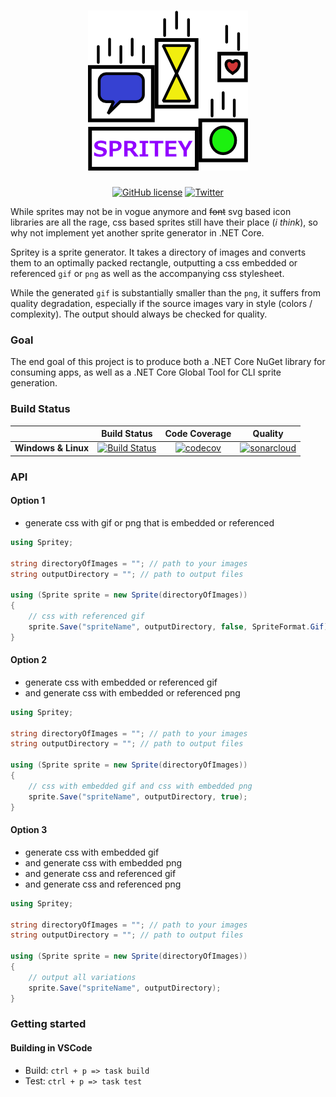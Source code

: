 <h1 align="center">
    <img src="https://raw.githubusercontent.com/BrandonBoone/Spritey/master/docs/Spritey3.png" alt="Spritey" width="256" />
    <br />
</h1>
<div align="center">

[![GitHub license](https://img.shields.io/badge/license-MIT%20%26%20CPOL%201.02-blue.svg)](https://raw.githubusercontent.com/BrandonBoone/Spritey/master/LICENSE)
[![Twitter](https://img.shields.io/twitter/url/http/shields.io.svg?style=flat&logo=twitter)](https://twitter.com/intent/tweet?hashtags=spritey,dotnet,oss&text=Spritey.+A+new+sprite+generator+in+C%23&url=https%3a%2f%2fgithub.com%2fBrandonBoone%2fSpritey&via=brandonjboone)

</div>

While sprites may not be in vogue anymore and ~~font~~ svg based icon libraries are all the rage, css based sprites still have their place (*i think*), so why not implement yet another sprite generator in .NET Core.

Spritey is a sprite generator. It takes a directory of images and converts them to an optimally packed rectangle, outputting a css embedded or referenced `gif` or `png` as well as the accompanying css stylesheet.

While the generated `gif` is substantially smaller than the `png`, it suffers from quality degradation, especially if the source images vary in style (colors / complexity). The output should always be checked for quality.

### Goal

The end goal of this project is to produce both a .NET Core NuGet library for consuming apps, as well as a .NET Core Global Tool for CLI sprite generation.

### Build Status

|             |Build Status|Code Coverage|Quality|
|-------------|:----------:|:-----------:|:-----------:|
|**Windows & Linux**  |[![Build Status](https://dev.azure.com/Spritey/Spritey/_apis/build/status/Spritey)](https://dev.azure.com/Spritey/Spritey/_build/latest?definitionId=1)|[![codecov](https://codecov.io/gh/BrandonBoone/Spritey/branch/master/graph/badge.svg)](https://codecov.io/gh/BrandonBoone/Spritey)|[![sonarcloud](https://sonarcloud.io/api/project_badges/measure?project=BrandonBoone_Spritey&metric=alert_status)](https://sonarcloud.io/dashboard?id=BrandonBoone_Spritey)|

### API

#### Option 1

- generate css with gif or png that is embedded or referenced

```csharp
using Spritey;

string directoryOfImages = ""; // path to your images
string outputDirectory = ""; // path to output files

using (Sprite sprite = new Sprite(directoryOfImages))
{
    // css with referenced gif
    sprite.Save("spriteName", outputDirectory, false, SpriteFormat.Gif);
}

```

#### Option 2

- generate css with embedded or referenced gif
- and generate css with embedded or referenced png

```csharp
using Spritey;

string directoryOfImages = ""; // path to your images
string outputDirectory = ""; // path to output files

using (Sprite sprite = new Sprite(directoryOfImages))
{
    // css with embedded gif and css with embedded png
    sprite.Save("spriteName", outputDirectory, true);
}

```

#### Option 3

- generate css with embedded gif
- and generate css with embedded png
- and generate css and referenced gif
- and generate css and referenced png

```csharp
using Spritey;

string directoryOfImages = ""; // path to your images
string outputDirectory = ""; // path to output files

using (Sprite sprite = new Sprite(directoryOfImages))
{
    // output all variations
    sprite.Save("spriteName", outputDirectory);
}
```

### Getting started

#### Building in VSCode

- Build: `ctrl + p => task build`
- Test: `ctrl + p => task test`
